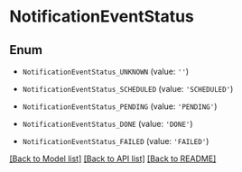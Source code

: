 # NotificationEventStatus


## Enum

* `NotificationEventStatus_UNKNOWN` (value: `''`)

* `NotificationEventStatus_SCHEDULED` (value: `'SCHEDULED'`)

* `NotificationEventStatus_PENDING` (value: `'PENDING'`)

* `NotificationEventStatus_DONE` (value: `'DONE'`)

* `NotificationEventStatus_FAILED` (value: `'FAILED'`)

[[Back to Model list]](../README.md#documentation-for-models) [[Back to API list]](../README.md#documentation-for-api-endpoints) [[Back to README]](../README.md)


